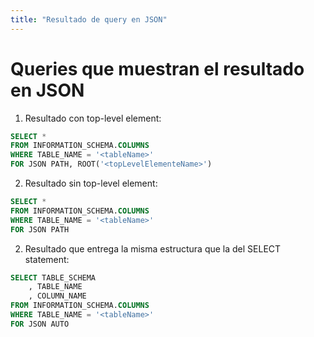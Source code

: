 ```yaml
---
title: "Resultado de query en JSON"
---
```


# **Queries que muestran el resultado en JSON**

1. Resultado con top-level element:

```sql
SELECT * 
FROM INFORMATION_SCHEMA.COLUMNS 
WHERE TABLE_NAME = '<tableName>' 
FOR JSON PATH, ROOT('<topLevelElementeName>')
```

2. Resultado sin top-level element:

```sql
SELECT * 
FROM INFORMATION_SCHEMA.COLUMNS 
WHERE TABLE_NAME = '<tableName>' 
FOR JSON PATH
```

2. Resultado que entrega la misma estructura que la del SELECT statement:

```sql
SELECT TABLE_SCHEMA
    , TABLE_NAME
    , COLUMN_NAME
FROM INFORMATION_SCHEMA.COLUMNS 
WHERE TABLE_NAME = '<tableName>' 
FOR JSON AUTO
```